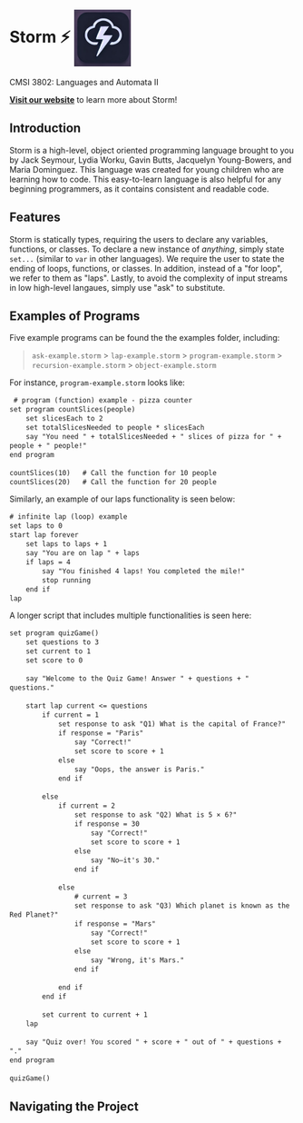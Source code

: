 # Storm ⚡ <img src="docs/stormlogo.png" alt="alt text" width="100" style="vertical-align: middle;">

CMSI 3802: Languages and Automata II

**[Visit our website](https://mariadmdc.github.io/Storm/)** to learn more about Storm!

## Introduction

Storm is a high-level, object oriented programming language brought to you by Jack Seymour, Lydia Worku, Gavin Butts, Jacquelyn Young-Bowers, and Maria Dominguez. This language was created for young children who are learning how to code. This easy-to-learn language is also helpful for any beginning programmers, as it contains consistent and readable code.

## Features

Storm is statically types, requiring the users to declare any variables, functions, or classes. To declare a new instance of _anything_, simply state `set...` (similar to `var` in other languages). We require the user to state the ending of loops, functions, or classes. In addition, instead of a "for loop", we refer to them as "laps". Lastly, to avoid the complexity of input streams in low high-level langaues, simply use "ask" to substitute.

## Examples of Programs

Five example programs can be found the the examples folder, including:

> `ask-example.storm` > `lap-example.storm` > `program-example.storm` > `recursion-example.storm` > `object-example.storm`

For instance, `program-example.storm` looks like:

```
 # program (function) example - pizza counter
set program countSlices(people)
    set slicesEach to 2
    set totalSlicesNeeded to people * slicesEach
    say "You need " + totalSlicesNeeded + " slices of pizza for " + people + " people!"
end program

countSlices(10)   # Call the function for 10 people
countSlices(20)   # Call the function for 20 people
```

Similarly, an example of our laps functionality is seen below:

```
# infinite lap (loop) example
set laps to 0
start lap forever
    set laps to laps + 1
    say "You are on lap " + laps
    if laps = 4
        say "You finished 4 laps! You completed the mile!"
        stop running
    end if
lap
```

A longer script that includes multiple functionalities is seen here:

```
set program quizGame()
    set questions to 3
    set current to 1
    set score to 0

    say "Welcome to the Quiz Game! Answer " + questions + " questions."

    start lap current <= questions
        if current = 1
            set response to ask "Q1) What is the capital of France?"
            if response = "Paris"
                say "Correct!"
                set score to score + 1
            else
                say "Oops, the answer is Paris."
            end if

        else
            if current = 2
                set response to ask "Q2) What is 5 × 6?"
                if response = 30
                    say "Correct!"
                    set score to score + 1
                else
                    say "No—it's 30."
                end if

            else
                # current = 3
                set response to ask "Q3) Which planet is known as the Red Planet?"
                if response = "Mars"
                    say "Correct!"
                    set score to score + 1
                else
                    say "Wrong, it's Mars."
                end if

            end if
        end if

        set current to current + 1
    lap

    say "Quiz over! You scored " + score + " out of " + questions + "."
end program

quizGame()
```

## Navigating the Project



